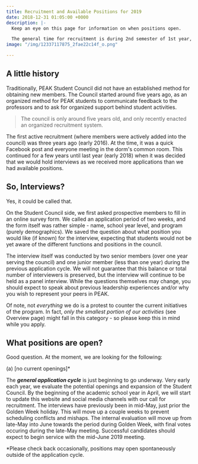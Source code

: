 ```yaml
---
title: Recruitment and Available Positions for 2019
date: 2018-12-31 01:05:00 +0000
description: |-
  Keep an eye on this page for information on when positions open.

  The general time for recruitment is during 2nd semester of 1st year, though some exceptions may be made for exceptional candidates.
image: "/img/12337117875_2fae22c14f_o.png"

---
```

## A little history

Traditionally, PEAK Student Council did not have an established method for obtaining new members. The Council started around five years ago, as an organized method for PEAK students to communicate feedback to the professors and to ask for organized support behind student activities. 

> The council is only around five years old, and only recently enacted an organized recruitment system.

The first active recruitment (where members were actively added into the council) was three years ago (early 2016). At the time, it was a quick Facebook post and everyone meeting in the dorm's common room. This continued for a few years until last year (early 2018) when it was decided that we would hold interviews as we received more applications than we had available positions. 

## So, Interviews?

Yes, it could be called that.

On the Student Council side, we first asked prospective members to fill in an online survey form. We called an application period of two weeks, and the form itself was rather simple - name, school year level, and  program (purely demographics). We saved the question about what position you would like (if known) for the interview, expecting that students would not be yet aware of the different functions and positions in the council.

The interview itself was conducted by two senior members (over one year serving the council) and one junior member (less than one year) during the previous application cycle. We will not guarantee that this balance or total number of interviewers is preserved, but the interview will continue to be held as a panel interview. While the questions themselves may change, you should expect to speak about previous leadership experiences and/or why you wish to represent your peers in PEAK.

Of note, not _everything_ we do is a protest to counter the current initiatives of the program. In fact, _only the smallest portion of our activities_ (see Overview page) might fall in this category - so please keep this in mind while you apply.

## What positions are open?

Good question. At the moment, we are looking for the following:

(a) \[no current openings\]*

The **_general application cycle_** is just beginning to go underway. Very early each year, we evaluate the potential openings and expansion of the Student Council. By the beginning of the academic school year in April, we will start to update this website and social media channels with our call for recruitment. The interviews have previously been in mid-May, just prior the Golden Week holiday. This will move up a couple weeks to prevent scheduling conflicts and mishaps. The internal evaluation will move up from late-May into June towards the period during Golden Week, with final votes occuring during the late-May meeting. Successful candidates should expect to begin service with the mid-June 2019 meeting.

\*Please check back occasionally, positions may open spontaneously outside of the application cycle.
